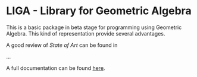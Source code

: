 # LIGA - Library for Geometric Algebra

This is a basic package in beta stage for programming using
Geometric Algebra. This kind of representation provide several advantages.

A good review of *State of Art* can be found in

...

A full documentation can be found [here](https://evcastelani.github.io/liga/).

 
